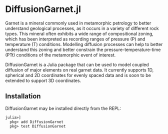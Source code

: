 # DiffusionGarnet.jl

Garnet is a mineral commonly used in metamorphic petrology to better understand geological processes, as it occurs in a variety of different rock types. This mineral often exhibits a wide range of compositional zoning, which has been interpreted as recording ranges of pressure (P) and temperature (T) conditions. Modelling diffusion processes can help to better understand this zoning and better constrain the pressure-temperature-time (PTt) conditions of the metamorphic event of interest.

DiffusionGarnet is a Julia package that can be used to model coupled diffusion of major elements on real garnet data. It currently supports 1D, spherical and 2D coordinates for evenly spaced data and is soon to be extended to support 3D coordinates.

## Installation

DiffusionGarnet may be installed directly from the REPL:
```julia-repl
julia>]
  pkg> add DiffusionGarnet
  pkg> test DiffusionGarnet
```
